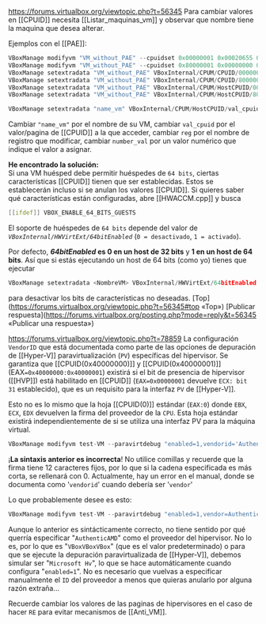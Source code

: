 https://forums.virtualbox.org/viewtopic.php?t=56345
Para cambiar valores en [[CPUID]] necesita [[Listar_maquinas_vm]] y observar que nombre tiene la maquina que desea alterar.

Ejemplos con el [[PAE]]:
```c
VBoxManage modifyvm "VM_without_PAE" --cpuidset 0x00000001 0x00020655 0x00000800 0x00000209 0x078bfbbf
VBoxManage modifyvm "VM_without_PAE" --cpuidset 0x80000001 0x00000000 0x00000000 0x00000001 0x28000800
VBoxManage setextradata "VM_without_PAE" VBoxInternal/CPUM/CPUID/00000001/edx 0x078bfbbf
VBoxManage setextradata "VM_without_PAE" VBoxInternal/CPUM/CPUID/80000001/edx 0x28000800
VBoxManage setextradata "VM_without_PAE" VBoxInternal/CPUM/HostCPUID/00000001/edx 0x078bfbbf
VBoxManage setextradata "VM_without_PAE" VBoxInternal/CPUM/HostCPUID/80000001/edx 0x28000800
```

```c
VBoxManage setextradata "name_vm" VBoxInternal/CPUM/HostCPUID/val_cpuid/reg number_val
```
Cambiar ``"name_vm"`` por el nombre de su VM, cambiar ``val_cpuid`` por el valor/pagina de [[CPUID]] a la que acceder, cambiar `reg` por el nombre de registro que modificar, cambiar `number_val` por  un valor numérico que indique el valor a asignar.

**He encontrado la solución:**  
Si una VM huésped debe permitir huéspedes de ``64 bits``, ciertas características [[CPUID]] tienen que ser establecidas. Estos se establecerán incluso si se anulan los valores [[CPUID]]. Si quieres saber qué características están configuradas, abre [[HWACCM.cpp]] y busca

```c
[[ifdef]] VBOX_ENABLE_64_BITS_GUESTS
```

El soporte de huéspedes de ``64 bits`` depende del valor de 
_``VBoxInternal/HWVirtExt/64bitEnabled``_ (``0 = desactivado``, ``1 = activado``). 

Por defecto, **_64bitEnabled_ es 0 en un host de 32 bits** y **1 en un host de 64 bits**. Así que si estás ejecutando un host de 64 bits (como yo) tienes que ejecutar

```c
VBoxManage setextradata <NombreVM> VBoxInternal/HWVirtExt/64bitEnabled 0
```

para desactivar los bits de características no deseadas.
[Top](https://forums.virtualbox.org/viewtopic.php?t=56345#top «Top»)
[Publicar respuesta](https://forums.virtualbox.org/posting.php?mode=reply&t=56345 «Publicar una respuesta»)


https://forums.virtualbox.org/viewtopic.php?t=78859
La configuración ``VendorID`` que está documentada como parte de las opciones de depuración de [[Hyper-V]] paravirtualización (``PV``) específicas del hipervisor. Se garantiza que [[CPUID(0x40000000)]] y [[CPUID(0x40000001)]] (EAX``=0x40000000:0x40000001``) existirá si el bit de presencia de hipervisor ([[HVP]]) está habilitado en [[CPUID]] (``EAX=0x00000001`` devuelve ``ECX: bit 31`` establecido), que es un requisito para la interfaz ``PV`` de [[Hyper-V]].

Esto no es lo mismo que la hoja [[CPUID(0)]] estándar (``EAX:0``) donde ``EBX``, ``ECX``, ``EDX`` devuelven la firma del proveedor de la ``CPU``. Esta hoja estándar existirá independientemente de si se utiliza una interfaz PV para la máquina virtual.
```c
VBoxManage modifyvm test-VM --paravirtdebug "enabled=1,vendorid='AuthenticAMD'"
```

¡**La sintaxis anterior es incorrecta**! No utilice comillas y recuerde que la firma tiene 12 caracteres fijos, por lo que si la cadena especificada es más corta, se rellenará con 0.
Actualmente, hay un error en el manual, donde se documenta como '``vendorid``' cuando debería ser '``vendor``'

Lo que probablemente desee es esto:
```c
VBoxManage modifyvm test-VM --paravirtdebug "enabled=1,vendor=AuthenticAMD"
```

Aunque lo anterior es sintácticamente correcto, no tiene sentido por qué querría especificar "``AuthenticAMD``" como el proveedor del hipervisor. No lo es, por lo que es "``VBoxVBoxVBox``" (que es el valor predeterminado) o para que se ejecute la depuración paravirtualizada de [[Hyper-V]], debemos simular ser "``Microsoft Hv``", lo que se hace automáticamente cuando configura "``enabled=1``". No es necesario que vuelvas a especificar manualmente el ``ID`` del proveedor a menos que quieras anularlo por alguna razón extraña...

Recuerde cambiar los valores de las paginas de hipervisores en el caso de hacer ``RE`` para evitar mecanismos de [[Anti_VM]].